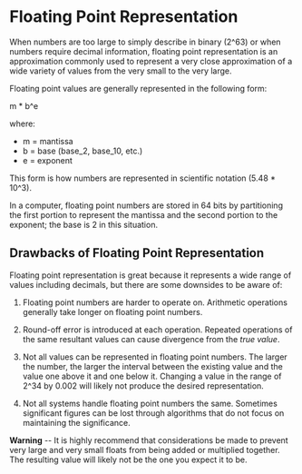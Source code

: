 # Floating Point Representation

When numbers are too large to simply describe in binary (2^63) or when numbers require decimal information, floating point representation is an approximation commonly used to represent a very close approximation of a wide variety of values from the very small to the very large.

Floating point values are generally represented in the following form:

m * b^e

where:

- m = mantissa
- b = base (base_2, base_10, etc.)
- e = exponent

This form is how numbers are represented in scientific notation (5.48 * 10^3).

In a computer, floating point numbers are stored in 64 bits by partitioning the first portion to represent the mantissa and the second portion to the exponent; the base is 2 in this situation.

## Drawbacks of Floating Point Representation

Floating point representation is great because it represents a wide range of values including decimals, but there are some downsides to be aware of:

1. Floating point numbers are harder to operate on. Arithmetic operations generally take longer on floating point numbers.

2. Round-off error is introduced at each operation. Repeated operations of the same resultant values can cause divergence from the *true value*.

3. Not all values can be represented in floating point numbers. The larger the number, the larger the interval between the existing value and the value one above it and one below it. Changing a value in the range of 2^34 by 0.002 will likely not produce the desired representation.

4. Not all systems handle floating point numbers the same. Sometimes significant figures can be lost through algorithms that do not focus on maintaining the significance.

**Warning** -- It is highly recommend that considerations be made to prevent very large and very small floats from being added or multiplied together. The resulting value will likely not be the one you expect it to be.
